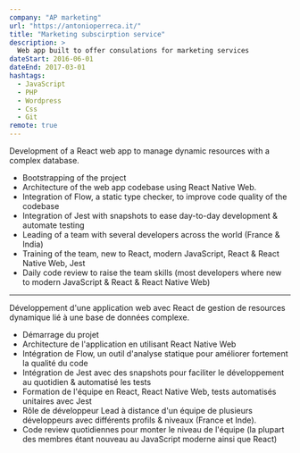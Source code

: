 ```yaml
---
company: "AP marketing"
url: "https://antonioperreca.it/"
title: "Marketing subscirption service"
description: >
  Web app built to offer consulations for marketing services
dateStart: 2016-06-01
dateEnd: 2017-03-01
hashtags:
  - JavaScript
  - PHP
  - Wordpress
  - Css
  - Git
remote: true
---
```


Development of a React web app to manage dynamic resources with a complex
database.

- Bootstrapping of the project
- Architecture of the web app codebase using React Native Web.
- Integration of Flow, a static type checker, to improve code quality of the
  codebase
- Integration of Jest with snapshots to ease day-to-day development & automate
  testing
- Leading of a team with several developers across the world (France & India)
- Training of the team, new to React, modern JavaScript, React & React Native
  Web, Jest
- Daily code review to raise the team skills (most developers where new to
  modern JavaScript & React & React Native Web)

---

Développement d'une application web avec React de gestion de resources dynamique
lié à une base de données complexe.

- Démarrage du projet
- Architecture de l'application en utilisant React Native Web
- Intégration de Flow, un outil d'analyse statique pour améliorer fortement la
  qualité du code
- Intégration de Jest avec des snapshots pour faciliter le développement au
  quotidien & automatisé les tests
- Formation de l'équipe en React, React Native Web, tests automatisés unitaires
  avec Jest
- Rôle de développeur Lead à distance d'un équipe de plusieurs développeurs avec
  différents profils & niveaux (France et Inde).
- Code review quotidiennes pour monter le niveau de l'équipe (la plupart des
  membres étant nouveau au JavaScript moderne ainsi que React)

